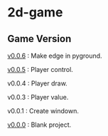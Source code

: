 # 2d-game

## Game Version

[v0.0.6](https://github.com/nguyenlephuc2108/2d-game/blob/main/v0.0.6.py) : Make edge in pyground.

[v0.0.5](https://github.com/nguyenlephuc2108/2d-game/blob/main/v0.0.5.py) : Player control.

v0.0.4 : Player draw.

v0.0.3 : Player value.

v0.0.1 : Create windown.

[v0.0.0](https://github.com/nguyenlephuc2108/2d-game/blob/main/v0.0.0.py) : Blank project.
